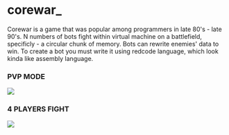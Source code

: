 # corewar_

Corewar is a game that was popular among programmers in late 80's - late 90's. N numbers of bots fight within virtual machine on a battlefield, specificly - a circular chunk of memory. Bots can rewrite enemies' data to win. To create a bot you must write it using redcode language, which look kinda like assembly language.

### PVP MODE

![](https://github.com/dpyrozho/corewar_/blob/master/gif_corewar.gif)

### 4 PLAYERS FIGHT

![](https://github.com/dpyrozho/corewar_/blob/master/more_complex_corewar.gif)
